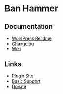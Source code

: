 Ban Hammer
=======================

## Documentation
* [WordPress Readme](readme.txt)
* [Changelog](changelog.txt)
* [Wiki](https://github.com/Ipstenu/ban-hammer/wiki)

## Links

* [Plugin Site](http://halfelf.org/plugins/ban-hammer/)
* [Basic Support](http://wordpress.org/support/plugin/ban-hammer)
* [Donate](https://store.halfelf.org/donate/)
